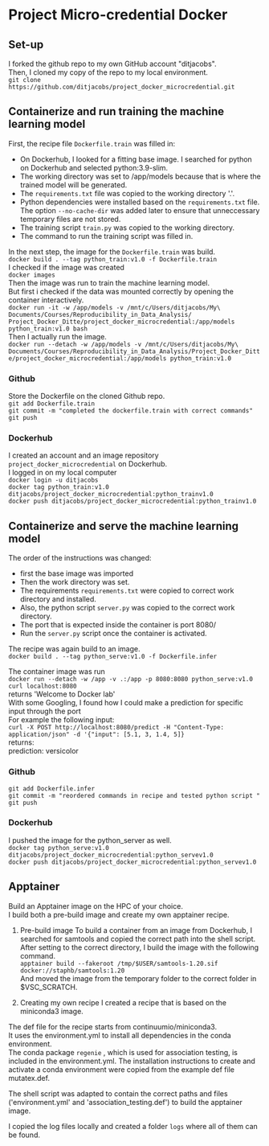 # Project Micro-credential Docker #

## Set-up ##
I forked the github repo to my own GitHub account "ditjacobs".    
Then, I cloned my copy of the repo to my local environment.   
`git clone https://github.com/ditjacobs/project_docker_microcredential.git`

## Containerize and run training the machine learning model ## 
First, the recipe file `Dockerfile.train` was filled in:
* On Dockerhub, I looked for a fitting base image. I searched for python on Dockerhub and selected python:3.9-slim.
* The working directory was set to /app/models because that is where the trained model will be generated.
* The `requirements.txt` file was copied to the working directory '.'. 
* Python dependencies were installed based on the `requirements.txt` file. The option `--no-cache-dir` was added later to ensure that unneccessary temporary files are not stored. 
* The training script `train.py` was copied to the working directory.
* The command to run the training script was filled in. 

In the next step, the image for the `Dockerfile.train` was build.   
`docker build . --tag python_train:v1.0 -f Dockerfile.train`  
I checked if the image was created  
`docker images`  
Then the image was run to train the machine learning model.  
But first i checked if the data was mounted correctly by opening the container interactively.  
`docker run -it -w /app/models -v /mnt/c/Users/ditjacobs/My\ Documents/Courses/Reproducibility_in_Data_Analysis/ Project_Docker_Ditte/project_docker_microcredential:/app/models python_train:v1.0 bash`  
Then I actually run the image.  
`docker run --detach -w /app/models -v /mnt/c/Users/ditjacobs/My\ Documents/Courses/Reproducibility_in_Data_Analysis/Project_Docker_Ditte/project_docker_microcredential:/app/models python_train:v1.0`

### Github ###
Store the Dockerfile on the cloned Github repo.   
`git add Dockerfile.train`  
`git commit -m "completed the dockerfile.train with correct commands"`  
`git push`   

### Dockerhub ###
I created an account and an image repository `project_docker_microcredential` on Dockerhub.  
I logged in on my local computer  
`docker login -u ditjacobs`  
`docker tag python_train:v1.0 ditjacobs/project_docker_microcredential:python_trainv1.0`  
`docker push ditjacobs/project_docker_microcredential:python_trainv1.0`   

## Containerize and serve the machine learning model ##
The order of the instructions was changed: 
* first the base image was imported
* Then the work directory was set.
* The requirements `requirements.txt` were copied to correct work directory and installed. 
* Also, the python script `server.py` was copied to the correct work directory.
* The port that is expected inside the container is port 8080/ 
* Run the `server.py` script once the container is activated. 

The recipe was again build to an image.   
`docker build . --tag python_serve:v1.0 -f Dockerfile.infer`   

The container image was run  
`docker run --detach -w /app -v .:/app -p 8080:8080 python_serve:v1.0`  
`curl localhost:8080`  
returns 'Welcome to Docker lab'  
With some Googling, I found how I could make a prediction for specific input through the port   
For example the following input:   
`curl -X POST http://localhost:8080/predict -H "Content-Type: application/json" -d '{"input": [5.1, 3, 1.4, 5]}`  
returns:   
prediction: versicolor  

### Github ### 
`git add Dockerfile.infer`  
`git commit -m "reordered commands in recipe and tested python script "`  
`git push`  

### Dockerhub ###
I pushed the image for the python_server as well.   
`docker tag python_serve:v1.0 ditjacobs/project_docker_microcredential:python_servev1.0`  
`docker push ditjacobs/project_docker_microcredential:python_servev1.0`   

## Apptainer ## 
Build an Apptainer image on the HPC of your choice.   
I build both a pre-build image and create my own apptainer recipe.   

1. Pre-build image
To build a container from an image from Dockerhub, I searched for samtools and copied the correct path into the shell script.  
After setting to the correct directory, I build the image with the following command.  
`apptainer build --fakeroot /tmp/$USER/samtools-1.20.sif docker://staphb/samtools:1.20`  
And moved the image from the temporary folder to the correct folder in $VSC_SCRATCH.   

2. Creating my own recipe
I created a recipe that is based on the miniconda3 image. 

The def file for the recipe starts from continuumio/miniconda3.  
It uses the environment.yml to install all dependencies in the conda environment.  
The conda package `regenie` , which is used for association testing, is included in the environment.yml. 
The installation instructions to create and activate a conda environment were copied from the example def file mutatex.def. 

The shell script was adapted to contain the correct paths and files ('environment.yml' and 'association_testing.def') to build the apptainer image. 

I copied the log files locally and created a folder `logs` where all of them can be found. 
